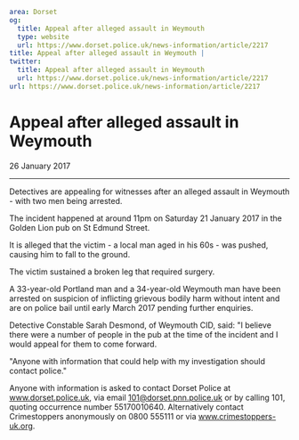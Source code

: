 ```yaml
area: Dorset
og:
  title: Appeal after alleged assault in Weymouth
  type: website
  url: https://www.dorset.police.uk/news-information/article/2217
title: Appeal after alleged assault in Weymouth |
twitter:
  title: Appeal after alleged assault in Weymouth
  url: https://www.dorset.police.uk/news-information/article/2217
url: https://www.dorset.police.uk/news-information/article/2217
```

# Appeal after alleged assault in Weymouth

26 January 2017

* * *

Detectives are appealing for witnesses after an alleged assault in Weymouth - with two men being arrested.

The incident happened at around 11pm on Saturday 21 January 2017 in the Golden Lion pub on St Edmund Street.

It is alleged that the victim - a local man aged in his 60s - was pushed, causing him to fall to the ground.

The victim sustained a broken leg that required surgery.

A 33-year-old Portland man and a 34-year-old Weymouth man have been arrested on suspicion of inflicting grievous bodily harm without intent and are on police bail until early March 2017 pending further enquiries.

Detective Constable Sarah Desmond, of Weymouth CID, said: "I believe there were a number of people in the pub at the time of the incident and I would appeal for them to come forward.

"Anyone with information that could help with my investigation should contact police."

Anyone with information is asked to contact Dorset Police at www.dorset.police.uk, via email 101@dorset.pnn.police.uk or by calling 101, quoting occurrence number 55170010640. Alternatively contact Crimestoppers anonymously on 0800 555111 or via www.crimestoppers-uk.org.
